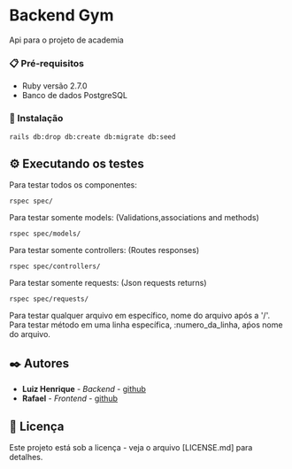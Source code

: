 # Backend Gym

Api para o projeto de academia

### 📋 Pré-requisitos

* Ruby versão 2.7.0
* Banco de dados PostgreSQL

### 🔧 Instalação

```
rails db:drop db:create db:migrate db:seed
```

## ⚙️ Executando os testes

Para testar todos os componentes:

```
rspec spec/
```

Para testar somente models: (Validations,associations and methods)

```
rspec spec/models/
```

Para testar somente controllers: (Routes responses)

```
rspec spec/controllers/ 
```

Para testar somente requests: (Json requests returns)

```
rspec spec/requests/
```

Para testar qualquer arquivo em específico, nome do arquivo após a '/'. Para testar método em uma linha específica, :numero_da_linha, aṕos nome do arquivo.

## ✒️ Autores

* **Luiz Henrique** - *Backend* - [github](https://github.com/Luiz-Bernardes/)
* **Rafael** - *Frontend* - [github](https://github.com/0x7266)

## 📄 Licença

Este projeto está sob a licença - veja o arquivo [LICENSE.md] para detalhes.